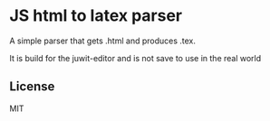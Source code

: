 # JS html to latex parser
A simple parser that gets .html and produces .tex.

It is build for the juwit-editor and is not save to use in the real world

## License
MIT
